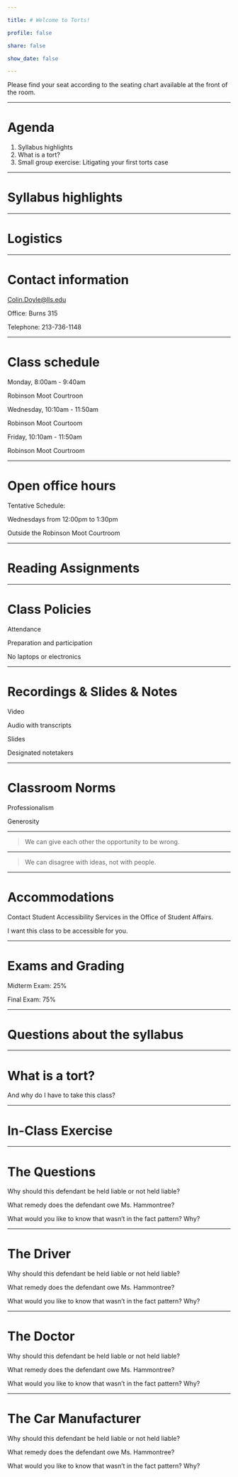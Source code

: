 ```yaml
---

title: # Welcome to Torts!

profile: false

share: false

show_date: false

---
```










Please find your seat according to the seating chart available at the front of the room.

---



# Agenda

1. Syllabus highlights
2. What is a tort?
3. Small group exercise: Litigating your first torts case

---

# Syllabus highlights

---

# Logistics

---

# Contact information

Colin.Doyle@lls.edu

Office: Burns 315

Telephone: 213-736-1148

---



# Class schedule

Monday, 8:00am - 9:40am

Robinson Moot Courtroon

Wednesday, 10:10am - 11:50am

Robinson Moot Courtoom

Friday, 10:10am - 11:50am

Robinson Moot Courtroom

---



# Open office hours

Tentative Schedule:

Wednesdays from 12:00pm to 1:30pm

Outside the Robinson Moot Courtroom

---

# Reading Assignments




---
# Class Policies

Attendance

Preparation and participation

No laptops or electronics

---

# Recordings & Slides & Notes

Video

Audio with transcripts

Slides

Designated notetakers

---
# Classroom Norms
Professionalism

Generosity

---

> We can give each other 
> the opportunity to be wrong.

---

> We can disagree with ideas, 
> not with people.

---

# Accommodations

Contact Student Accessibility Services in the Office of Student Affairs.

I want this class to be accessible for you.

---

# Exams and Grading

Midterm Exam: 25%

Final Exam: 75%

---
# Questions about the syllabus

---

# What is a tort?

And why do I have to take this class?

---

# In-Class Exercise

---
# The Questions

Why should this defendant be held liable or not held liable?

What remedy does the defendant owe Ms. Hammontree?

What would you like to know that wasn’t in the fact pattern? Why?



---

# The Driver

Why should this defendant be held liable or not held liable?

What remedy does the defendant owe Ms. Hammontree?

What would you like to know that wasn’t in the fact pattern? Why?

---

# The Doctor

Why should this defendant be held liable or not held liable?

What remedy does the defendant owe Ms. Hammontree?

What would you like to know that wasn’t in the fact pattern? Why?

---

# The Car Manufacturer

Why should this defendant be held liable or not held liable?

What remedy does the defendant owe Ms. Hammontree?

What would you like to know that wasn’t in the fact pattern? Why?
